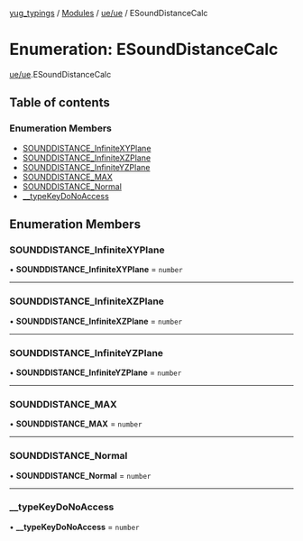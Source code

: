 [yug_typings](../README.md) / [Modules](../modules.md) / [ue/ue](../modules/ue_ue.md) / ESoundDistanceCalc

# Enumeration: ESoundDistanceCalc

[ue/ue](../modules/ue_ue.md).ESoundDistanceCalc

## Table of contents

### Enumeration Members

- [SOUNDDISTANCE\_InfiniteXYPlane](ue_ue.ESoundDistanceCalc.md#sounddistance_infinitexyplane)
- [SOUNDDISTANCE\_InfiniteXZPlane](ue_ue.ESoundDistanceCalc.md#sounddistance_infinitexzplane)
- [SOUNDDISTANCE\_InfiniteYZPlane](ue_ue.ESoundDistanceCalc.md#sounddistance_infiniteyzplane)
- [SOUNDDISTANCE\_MAX](ue_ue.ESoundDistanceCalc.md#sounddistance_max)
- [SOUNDDISTANCE\_Normal](ue_ue.ESoundDistanceCalc.md#sounddistance_normal)
- [\_\_typeKeyDoNoAccess](ue_ue.ESoundDistanceCalc.md#__typekeydonoaccess)

## Enumeration Members

### SOUNDDISTANCE\_InfiniteXYPlane

• **SOUNDDISTANCE\_InfiniteXYPlane** = `number`

___

### SOUNDDISTANCE\_InfiniteXZPlane

• **SOUNDDISTANCE\_InfiniteXZPlane** = `number`

___

### SOUNDDISTANCE\_InfiniteYZPlane

• **SOUNDDISTANCE\_InfiniteYZPlane** = `number`

___

### SOUNDDISTANCE\_MAX

• **SOUNDDISTANCE\_MAX** = `number`

___

### SOUNDDISTANCE\_Normal

• **SOUNDDISTANCE\_Normal** = `number`

___

### \_\_typeKeyDoNoAccess

• **\_\_typeKeyDoNoAccess** = `number`
